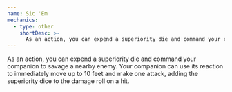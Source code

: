 ```yaml
---
name: Sic 'Em
mechanics:
  - type: other
    shortDesc: >-
      As an action, you can expend a superiority die and command your companion to savage a nearby enemy. Your companion can use its reaction to immediately move up to 10 feet and make one attack, adding the superiority dice to the damage roll on a hit.
---
```

As an action, you can expend a superiority die and command your companion to savage a nearby enemy. Your companion can use its reaction to immediately move up to 10 feet and make one attack, adding the superiority dice to the damage roll on a hit.
